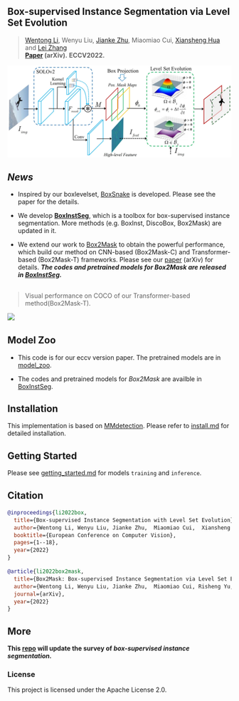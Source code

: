 ## Box-supervised Instance Segmentation via Level Set Evolution 
> [Wentong Li](https://cslwt.github.io/), Wenyu Liu, [Jianke Zhu](https://person.zju.edu.cn/jkzhu), Miaomiao Cui, [Xiansheng Hua](https://scholar.google.com.hk/citations?user=6G-l4o0AAAAJ&hl=zh-CN&oi=ao) and [Lei Zhang](https://www4.comp.polyu.edu.hk/~cslzhang/)  
**[Paper](https://arxiv.org/pdf/2207.09055.pdf) (arXiv).**
> **ECCV2022.**

<img src="./docs/boxlevelset.png" width="800px">

## _News_

- Inspired by our boxlevelset, [BoxSnake](https://github.com/Yangr116/BoxSnake) is developed. Please see the paper for the details.
  
- We develop **[BoxInstSeg](https://github.com/LiWentomng/BoxInstSeg)**, which is a toolbox for box-supervised instance segmentation. More methods (e.g. BoxInst, DiscoBox, Box2Mask) are updated in it.

- We extend our work to [Box2Mask](https://arxiv.org/pdf/2212.01579.pdf) to obtain the powerful performance, which build our method on CNN-based (Box2Mask-C) and Transformer-based (Box2Mask-T) frameworks. Please see our [paper](https://arxiv.org/pdf/2212.01579.pdf) (arXiv) for details.  **_The codes and pretrained models for Box2Mask are released in [BoxInstSeg](https://github.com/LiWentomng/BoxInstSeg)._**


## 

 > Visual performance on COCO of our Transformer-based method(Box2Mask-T).
 <img src="./docs/coco_vis.png" width="800px">

   
## Model Zoo
- This code is for our eccv version paper. The pretrained models are in [model_zoo](https://github.com/LiWentomng/boxlevelset/blob/main/docs/model_zoo.md).

- The codes and pretrained models for *Box2Mask* are availble in [BoxInstSeg](https://github.com/LiWentomng/BoxInstSeg).

## Installation

This implementation is based on [MMdetection](https://github.com/open-mmlab/mmdetection).
Please refer to [install.md](./docs/install.md) for detailed installation.


## Getting Started 
Please see [getting_started.md](./docs/get_started.md) for models `training` and `inference`.


## Citation


```BibTeX
@inproceedings{li2022box,
  title={Box-supervised Instance Segmentation with Level Set Evolution},
  author={Wentong Li, Wenyu Liu, Jianke Zhu,  Miaomiao Cui,  Xiansheng Hua and Lei Zhang},
  booktitle={European Conference on Computer Vision},
  pages={1--18},
  year={2022}
}
```

```BibTeX
@article{li2022box2mask,
  title={Box2Mask: Box-supervised Instance Segmentation via Level Set Evolution},
  author={Wentong Li, Wenyu Liu, Jianke Zhu,  Miaomiao Cui, Risheng Yu, Xiansheng Hua and Lei Zhang},
  journal={arXiv},
  year={2022}
}
```

## More
**This **[repo](https://github.com/LiWentomng/Box-supervised-instance-segmentation)** will update the **survey** of _box-supervised instance segmentation._**


### License

This project is licensed under the Apache License 2.0. 

